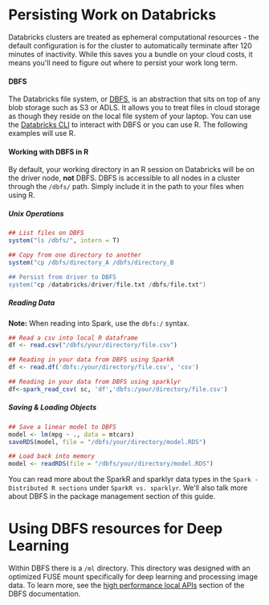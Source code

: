 # Persisting Work on Databricks
Databricks clusters are treated as ephemeral computational resources - the default configuration is for the cluster to automatically terminate after 120 minutes of inactivity.  While this saves you a bundle on your cloud costs, it means you'll need to figure out where to persist your work long term.  

#### DBFS
The Databricks file system, or [DBFS](https://docs.databricks.com/user-guide/databricks-file-system.html#databricks-file-system), is an abstraction that sits on top of any blob storage such as S3 or ADLS. It allows you to treat files in cloud storage as though they reside on the local file system of your laptop.  You can use the [Databricks CLI](https://docs.databricks.com/user-guide/dev-tools/databricks-cli.html#dbfs-cli) to interact with DBFS or you can use R.  The following examples will use R. 

#### Working with DBFS in R

By default, your working directory in an R session on Databricks will be on the driver node, **not** DBFS.  DBFS is accessible to all nodes in a cluster through the `/dbfs/` path.  Simply include it in the path to your files when using R.

##### Unix Operations
```R
## List files on DBFS
system("ls /dbfs/", intern = T)

## Copy from one directory to another
system("cp /dbfs/directory_A /dbfs/directory_B

## Persist from driver to DBFS
system("cp /databricks/driver/file.txt /dbfs/file.txt")
```

##### Reading Data

**Note:** When reading into Spark, use the `dbfs:/` syntax.

```R
## Read a csv into local R dataframe
df <- read.csv("/dbfs/your/directory/file.csv")

## Reading in your data from DBFS using SparkR
df <- read.df('dbfs:/your/directory/file.csv', 'csv')

## Reading in your data from DBFS using sparklyr
df<-spark_read_csv( sc, 'df','dbfs:/your/directory/file.csv')
```

##### Saving & Loading Objects

```R
## Save a linear model to DBFS
model <- lm(mpg ~ ., data = mtcars)
saveRDS(model, file = "/dbfs/your/directory/model.RDS")

## Load back into memory
model <- readRDS(file = "/dbfs/your/directory/model.RDS")
```

You can read more about the SparkR and sparklyr data types in the `Spark - Distributed R sections` under `SparkR vs. sparklyr`.  We'll also talk more about DBFS in the package management section of this guide.

# Using DBFS resources for Deep Learning 
Within DBFS there is a `/ml` directory. This directory was designed with an optimized FUSE mount specifically for deep learning and processing image data. To learn more, see the [high performance local APIs](https://docs.databricks.com/user-guide/databricks-file-system.html#high-performance-local-apis) section of the DBFS documentation.
